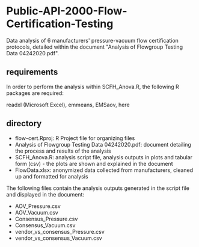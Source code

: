 # Public-API-2000-Flow-Certification-Testing

Data analysis of 6 manufacturers' pressure-vacuum flow certification protocols, detailed within the document "Analysis of Flowgroup Testing Data 04242020.pdf".

## requirements

In order to perform the analysis within SCFH_Anova.R, the following R packages are required:

readxl (Microsoft Excel), emmeans, EMSaov, here

## directory

* flow-cert.Rproj: R Project file for organizing files
* Analysis of Flowgroup Testing Data 04242020.pdf: document detailing the process and results of the analysis
* SCFH_Anova.R: analysis script file, analysis outputs in plots and tabular form (csv) - the plots are shown and explained in the document
* FlowData.xlsx: anonymized data collected from manufacturers, cleaned up and formatted for analysis

The following files contain the analysis outputs generated in the script file and displayed in the document:

* AOV_Pressure.csv
* AOV_Vacuum.csv
* Consensus_Pressure.csv
* Consensus_Vacuum.csv
* vendor_vs_consensus_Pressure.csv
* vendor_vs_consensus_Vacuum.csv
